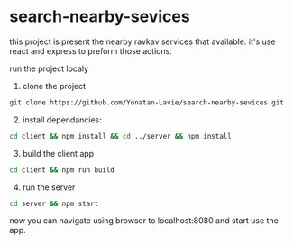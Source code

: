 # search-nearby-sevices

this project is present the nearby ravkav services that available.
it's use react and express to preform those actions.

run the project localy
1. clone the project 
```bash
git clone https://github.com/Yonatan-Lavie/search-nearby-sevices.git
```
2. install dependancies:
```bash
cd client && npm install && cd ../server && npm install
```
3. build the client app
```bash
cd client && npm run build
```
4. run the server
```bash
cd server && npm start
```

now you can navigate using browser to localhost:8080 and start use the app.
